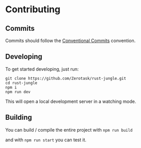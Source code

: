 # Contributing

## Commits

Commits should follow the [Conventional Commits](https://www.conventionalcommits.org/en/v1.0.0/) convention.

## Developing

To get started developing, just run:
```
git clone https://github.com/Zerotask/rust-jungle.git
cd rust-jungle
npm i
npm run dev
```

This will open a local development server in a watching mode.

## Building

You can build / compile the entire project with `npm run build`

and with `npm run start` you can test it.
